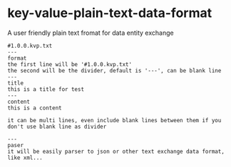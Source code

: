# key-value-plain-text-data-format
A user friendly plain text fromat for data entity exchange

```text
#1.0.0.kvp.txt
---
format
the first line will be '#1.0.0.kvp.txt'
the second will be the divider, default is '---', can be blank line
---
title
this is a title for test
---
content
this is a content

it can be multi lines, even include blank lines between them if you don't use blank line as divider

---
paser
it will be easily parser to json or other text exchange data format, like xml...
```
